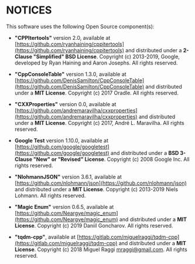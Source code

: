 # NOTICES

This software uses the following Open Source component(s):

* **"CPPItertools"** version 2.0, available at [https://github.com/ryanhaining/cppitertools](https://github.com/ryanhaining/cppitertools) and distributed under a **2-Clause "Simplified" BSD License**. Copyright (c) 2013-2019, Google, developed by Ryan Haining and Aaron Josephs. All rights reserved.

* **"CppConsoleTable"** version 1.3.0, available at [https://github.com/DenisSamilton/CppConsoleTable](https://github.com/DenisSamilton/CppConsoleTable) and distributed under a **MIT License**. Copyright (c) 2017 Oradle. All rights reserved.

* **"CXXProperties"** version 0.0, available at [https://github.com/andremaravilha/cxxproperties](https://github.com/andremaravilha/cxxproperties) and distributed under a **MIT License**. Copyright (c) 2017, André L. Maravilha. All rights reserved.

* **Google Test** version 1.10.0, available at [https://github.com/google/googletest](https://github.com/google/googletest) and distributed under a **BSD 3-Clause "New" or "Revised" License**. Copyright (c) 2008 Google Inc. All rights reserved.

* **"NlohmannJSON"** version 3.6.1, available at [https://github.com/nlohmann/json](https://github.com/nlohmann/json) and distributed under a **MIT License**. Copyright (c) 2013-2019 Niels Lohmann. All rights reserved.

* **"Magic Enum"** version 0.6.5, available at [https://github.com/Neargye/magic_enum](https://github.com/Neargye/magic_enum) and distributed under a **MIT License**. Copyright (c) 2019 Daniil Goncharov. All rights reserved.

* **"tqdm-cpp"**, available at [https://gitlab.com/miguelraggi/tqdm-cpp](https://gitlab.com/miguelraggi/tqdm-cpp) and distributed under a **MIT License**. Copyright (c) 2018 Miguel Raggi mraggi@gmail.com. All rights reserved.